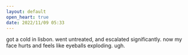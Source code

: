 ```yaml
---
layout: default
open_heart: true
date: 2022/11/09 05:33
---
```


got a cold in lisbon. went untreated, and escalated significantly. now my face hurts and feels like eyeballs exploding. ugh.
